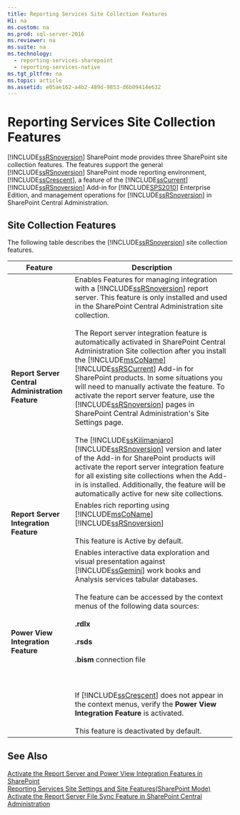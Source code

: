 ```yaml
---
title: Reporting Services Site Collection Features
H1: na
ms.custom: na
ms.prod: sql-server-2016
ms.reviewer: na
ms.suite: na
ms.technology: 
  - reporting-services-sharepoint
  - reporting-services-native
ms.tgt_pltfrm: na
ms.topic: article
ms.assetid: e05ae162-a4b2-489d-9853-d6b09414e632
---
```

# Reporting Services Site Collection Features
  [!INCLUDE[ssRSnoversion](../../Token/Other/ssRSnoversion_md.md)] SharePoint mode provides three SharePoint site collection features. The features support the general [!INCLUDE[ssRSnoversion](../../Token/Other/ssRSnoversion_md.md)] SharePoint mode reporting environment, [!INCLUDE[ssCrescent](../../Token/Other/ssCrescent_md.md)], a feature of the [!INCLUDE[ssCurrent](../../Token/Other/ssCurrent_md.md)][!INCLUDE[ssRSnoversion](../../Token/Other/ssRSnoversion_md.md)] Add\-in for [!INCLUDE[SPS2010](../../Token/Other/SPS2010_md.md)] Enterprise Edition, and management operations for [!INCLUDE[ssRSnoversion](../../Token/Other/ssRSnoversion_md.md)] in SharePoint Central Administration.  
  
## Site Collection Features  
 The following table describes the [!INCLUDE[ssRSnoversion](../../Token/Other/ssRSnoversion_md.md)] site collection features.  
  
|Feature|Description|  
|-------------|-----------------|  
|**Report Server Central Administration Feature**|Enables Features for managing integration with a [!INCLUDE[ssRSnoversion](../../Token/Other/ssRSnoversion_md.md)] report server. This feature is only installed and used in the SharePoint Central Administration site collection.<br /><br /> The Report server integration feature is automatically activated in SharePoint Central Administration Site collection after you install the [!INCLUDE[msCoName](../../Token/Other/msCoName_md.md)] [!INCLUDE[ssRSCurrent](../../Token/Other/ssRSCurrent_md.md)] Add\-in for SharePoint products. In some situations you will need to manually activate the feature. To activate the report server feature, use the [!INCLUDE[ssRSnoversion](../../Token/Other/ssRSnoversion_md.md)] pages in SharePoint Central Administration's Site Settings page.<br /><br /> The [!INCLUDE[ssKilimanjaro](../../Token/Other/ssKilimanjaro_md.md)][!INCLUDE[ssRSnoversion](../../Token/Other/ssRSnoversion_md.md)] version and later of the Add\-in for SharePoint products will activate the report server integration feature for all existing site collections when the Add\-in is installed. Additionally, the feature will be automatically active for new site collections.|  
|**Report Server Integration Feature**|Enables rich reporting using [!INCLUDE[msCoName](../../Token/Other/msCoName_md.md)] [!INCLUDE[ssRSnoversion](../../Token/Other/ssRSnoversion_md.md)]<br /><br /> This feature is Active by default.|  
|**Power View Integration Feature**|Enables interactive data exploration and visual presentation against [!INCLUDE[ssGemini](../../Token/Other/ssGemini_md.md)] work books and Analysis services tabular databases.<br /><br /> The feature can be accessed by the context menus of the following data sources:<br /><br /> **.rdlx**<br /><br /> **.rsds**<br /><br /> **.bism** connection file<br /><br /> <br /><br /> If [!INCLUDE[ssCrescent](../../Token/Other/ssCrescent_md.md)] does not appear in the context menus, verify the **Power View Integration Feature** is activated.<br /><br /> This feature is deactivated by default.|  
  
## See Also  
 [Activate the Report Server and Power View Integration Features in SharePoint](../../Topics/TopicNameNotContainA/Activate-the-Report-Server-and-Power-View-Integration-Features-in-SharePoint.md)   
 [Reporting Services Site Settings and Site Features&#40;SharePoint Mode&#41;](../../Topics/TopicNameNotContainA/Reporting-Services-Site-Settings-and-Site-Features-SharePoint-Mode-.md)   
 [Activate the Report Server File Sync Feature in SharePoint Central Administration](../../Topics/TopicNameNotContainA/Activate-the-Report-Server-File-Sync-Feature-in-SharePoint-Central-Administration.md)  
  
  